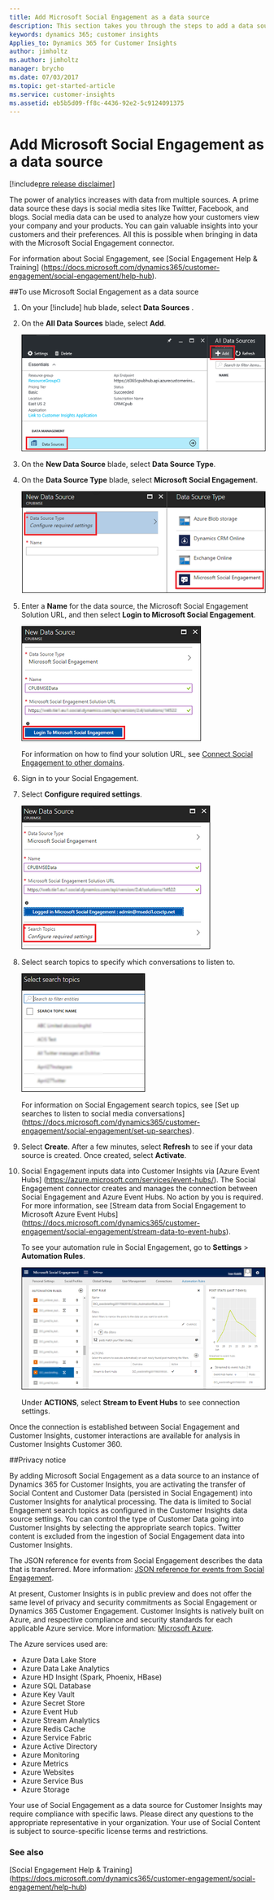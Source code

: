 ```yaml
---
title: Add Microsoft Social Engagement as a data source
description: This section takes you through the steps to add a data source to your Customer Insights.
keywords: dynamics 365; customer insights
Applies_to: Dynamics 365 for Customer Insights
author: jimholtz
ms.author: jimholtz
manager: brycho
ms.date: 07/03/2017
ms.topic: get-started-article
ms.service: customer-insights 
ms.assetid: eb5b5d09-ff8c-4436-92e2-5c9124091375
---
```


Add Microsoft Social Engagement as a data source
==========================
[!include[pre release disclaimer](../../includes/cc-beta-prerelease-disclaimer.md)]

The power of analytics increases with data from multiple sources. A prime data source these days is social media sites like Twitter, Facebook, and blogs. Social media data can be used to analyze how your customers view your company and your products. You can gain valuable insights into your customers and their preferences. All this is possible when bringing in data with the Microsoft Social Engagement connector.

For information about Social Engagement, see [Social Engagement Help & Training] (https://docs.microsoft.com/dynamics365/customer-engagement/social-engagement/help-hub).  

##To use Microsoft Social Engagement as a data source

1.  On your [!include[](../../includes/pn-customer-insights-short.md)] hub blade, select **Data Sources** .

2.  On the **All Data Sources** blade, select **Add**.

    ![](../media/AddAzureBlobDataSource.png "Add a data source") 

3.  On the **New Data Source** blade, select **Data Source Type**.

4.  On the **Data Source Type** blade, select **Microsoft Social Engagement**.

    ![Select the Microsoft Social Engagement data source type](../media/MSEDataSource75.png "Select the Microsoft Social Engagement data source type") 

5.  Enter a **Name** for the data source, the Microsoft Social Engagement Solution URL, and then select **Login to Microsoft Social Engagement**.

    ![New data source name](../media/DataSourceMSESettings75.png "New data source name") 

    For information on how to find your solution URL, see [Connect Social Engagement to other domains](https://docs.microsoft.com/dynamics365/customer-engagement/social-engagement/connect-other-domains#add-the-solution-url-to-the-configuration-page).

6.  Sign in to your Social Engagement.

7.  Select **Configure required settings**.

    ![Configure required settings](../media/MSEDataSourceSignedIn75.png "Configure required settings") 

8.  Select search topics to specify which conversations to listen to. 

    ![Select topics](../media/MSESelectSearchTopics75.png "Select topics") 

    For information on Social Engagement search topics, see [Set up searches to listen to social media conversations] (https://docs.microsoft.com/dynamics365/customer-engagement/social-engagement/set-up-searches).

9.  Select **Create**. After a few minutes, select **Refresh** to see if your data source is created. Once created, select **Activate**.

10. Social Engagement inputs data into Customer Insights via [Azure Event Hubs] (https://azure.microsoft.com/services/event-hubs/). The Social Engagement connector creates and manages the connection between Social Engagement and Azure Event Hubs. No action by you is required. For more information, see [Stream data from Social Engagement to Microsoft Azure Event Hubs] (https://docs.microsoft.com/dynamics365/customer-engagement/social-engagement/stream-data-to-event-hubs).

    To see your automation rule in Social Engagement, go to **Settings** > **Automation Rules**.

    ![View the automation rule](../media/MSEAutomationRules650.png "View the automation rule") 

    Under **ACTIONS**, select **Stream to Event Hubs** to see connection settings.

Once the connection is established between Social Engagement and Customer Insights, customer interactions are available for analysis in Customer Insights Customer 360.

##Privacy notice

By adding Microsoft Social Engagement as a data source to an instance of Dynamics 365 for Customer Insights, you are activating the transfer of Social Content and Customer Data (persisted in Social Engagement) into Customer Insights for analytical processing. The data is limited to Social Engagement search topics as configured in the Customer Insights data source settings. You can control the type of Customer Data going into Customer Insights by selecting the appropriate search topics. Twitter content is excluded from the ingestion of Social Engagement data into Customer Insights.

The JSON reference for events from Social Engagement describes the data that is transferred. More information: [JSON reference for events from Social Engagement](https://docs.microsoft.com/dynamics365/customer-engagement/social-engagement/event-hubs-json-reference-social-engagement).

At present, Customer Insights is in public preview and does not offer the same level of privacy and security commitments as Social Engagement or Dynamics 365 Customer Engagement. Customer Insights is natively built on Azure, and respective compliance and security standards for each applicable Azure service. More information: [Microsoft Azure](https://www.microsoft.com/trustcenter/cloudservices/azure). 

The Azure services used are:

- Azure Data Lake Store
- Azure Data Lake Analytics
- Azure HD Insight (Spark, Phoenix, HBase)
- Azure SQL Database
- Azure Key Vault
- Azure Secret Store
- Azure Event Hub
- Azure Stream Analytics
- Azure Redis Cache
- Azure Service Fabric
- Azure Active Directory
- Azure Monitoring
- Azure Metrics
- Azure Websites
- Azure Service Bus
- Azure Storage

Your use of Social Engagement as a data source for Customer Insights may require compliance with specific laws. Please direct any questions to the appropriate representative in your organization. Your use of Social Content is subject to source-specific license terms and restrictions. 

### See also

[Social Engagement Help & Training] (https://docs.microsoft.com/dynamics365/customer-engagement/social-engagement/help-hub)  
